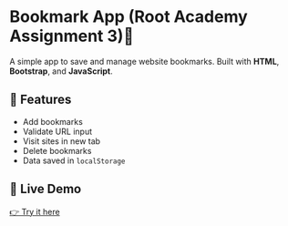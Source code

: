 # Bookmark App (Root Academy Assignment 3)🔖

A simple app to save and manage website bookmarks. Built with **HTML**, **Bootstrap**, and **JavaScript**.

## 📌 Features
- Add bookmarks
- Validate URL input
- Visit sites in new tab
- Delete bookmarks
- Data saved in `localStorage`

## 🚀 Live Demo
[👉 Try it here](https://sherif566.github.io/bookmark-app/)
